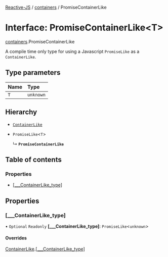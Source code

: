 [Reactive-JS](../README.md) / [containers](../modules/containers.md) / PromiseContainerLike

# Interface: PromiseContainerLike<T\>

[containers](../modules/containers.md).PromiseContainerLike

A compile time only type for using a Javascript `PromiseLike` as a `ContainerLike`.

## Type parameters

| Name | Type |
| :------ | :------ |
| `T` | `unknown` |

## Hierarchy

- [`ContainerLike`](containers.ContainerLike.md)

- `PromiseLike`<`T`\>

  ↳ **`PromiseContainerLike`**

## Table of contents

### Properties

- [[\_\_\_ContainerLike\_type]](containers.PromiseContainerLike.md#[___containerlike_type])

## Properties

### [\_\_\_ContainerLike\_type]

• `Optional` `Readonly` **[\_\_\_ContainerLike\_type]**: `PromiseLike`<`unknown`\>

#### Overrides

[ContainerLike](containers.ContainerLike.md).[[___ContainerLike_type]](containers.ContainerLike.md#[___containerlike_type])
